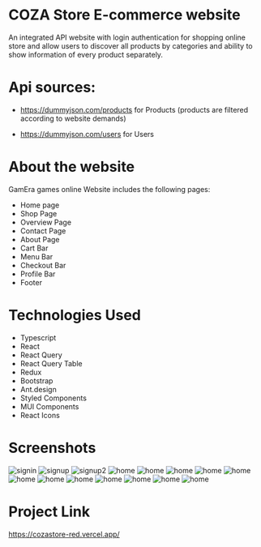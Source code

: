 # COZA Store E-commerce website

An integrated API website with login authentication for shopping online store and allow users to discover all products by categories and ability to show information of every product separately.

# Api sources:

- https://dummyjson.com/products for Products (products are filtered according to website demands)

- https://dummyjson.com/users for Users

# About the website

GamEra games online Website includes the following pages:

- Home page
- Shop Page
- Overview Page
- Contact Page
- About Page
- Cart Bar
- Menu Bar
- Checkout Bar
- Profile Bar
- Footer

# Technologies Used

- Typescript
- React
- React Query
- React Query Table
- Redux
- Bootstrap
- Ant.design
- Styled Components
- MUI Components
- React Icons

# Screenshots

<img alt='signin' src="/screenshots/home1.png">
<img alt='signup' src='/screenshots/home2.png'>
<img alt='signup2' src='/screenshots/home3.png'>
<img alt='home' src='/screenshots/home4.png'>
<img alt='home' src='/screenshots/shop.png'>
<img alt='home' src='/screenshots/about1.png'>
<img alt='home' src='/screenshots/about2.png'>
<img alt='home' src='/screenshots/contact1.png'>
<img alt='home' src='/screenshots/contact2.png'>
<img alt='home' src='/screenshots/search.png'>
<img alt='home' src='/screenshots/login.png'>
<img alt='home' src='/screenshots/overview.png'>
<img alt='home' src='/screenshots/cart.png'>
<img alt='home' src='/screenshots/checkout.png'>
<img alt='home' src='/screenshots/profile.png'>

# Project Link

https://cozastore-red.vercel.app/
